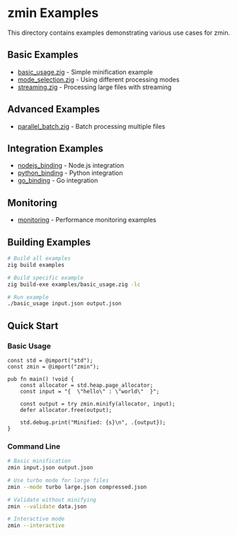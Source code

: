 # zmin Examples

This directory contains examples demonstrating various use cases for zmin.

## Basic Examples

- [basic_usage.zig](basic_usage.zig) - Simple minification example
- [mode_selection.zig](mode_selection.zig) - Using different processing modes
- [streaming.zig](streaming.zig) - Processing large files with streaming

## Advanced Examples

- [parallel_batch.zig](parallel_batch.zig) - Batch processing multiple files

## Integration Examples

- [nodejs_binding](../bindings/nodejs/) - Node.js integration
- [python_binding](../bindings/python/) - Python integration
- [go_binding](../bindings/go/) - Go integration

## Monitoring

- [monitoring](../examples/monitoring/) - Performance monitoring examples

## Building Examples

```bash
# Build all examples
zig build examples

# Build specific example
zig build-exe examples/basic_usage.zig -lc

# Run example
./basic_usage input.json output.json
```

## Quick Start

### Basic Usage

```zig
const std = @import("std");
const zmin = @import("zmin");

pub fn main() !void {
    const allocator = std.heap.page_allocator;
    const input = "{  \"hello\" : \"world\"  }";
    
    const output = try zmin.minify(allocator, input);
    defer allocator.free(output);
    
    std.debug.print("Minified: {s}\n", .{output});
}
```

### Command Line

```bash
# Basic minification
zmin input.json output.json

# Use turbo mode for large files
zmin --mode turbo large.json compressed.json

# Validate without minifying
zmin --validate data.json

# Interactive mode
zmin --interactive
```
